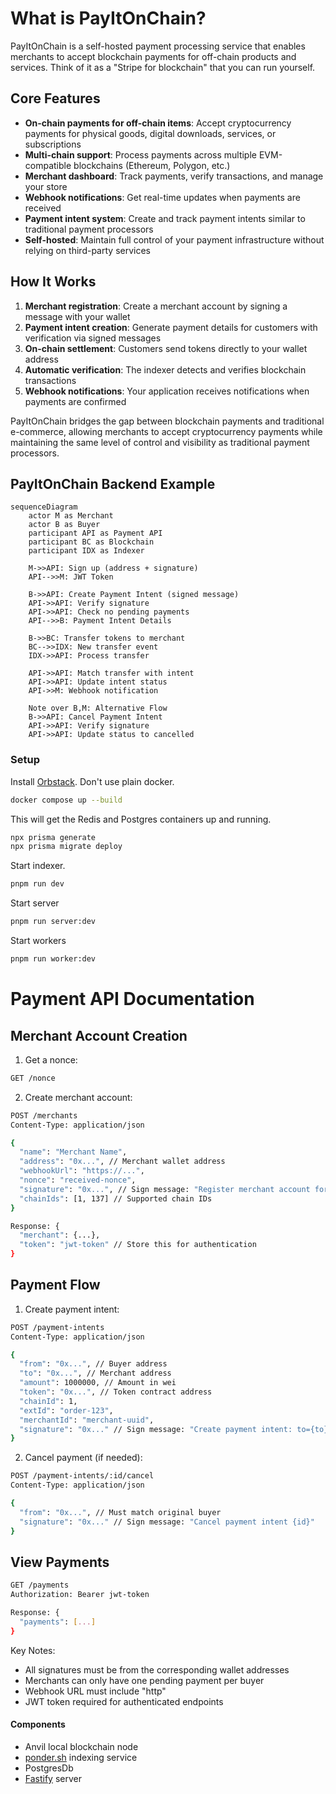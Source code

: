# What is PayItOnChain?

PayItOnChain is a self-hosted payment processing service that enables merchants to accept blockchain payments for off-chain products and services. Think of it as a "Stripe for blockchain" that you can run yourself.

## Core Features

- **On-chain payments for off-chain items**: Accept cryptocurrency payments for physical goods, digital downloads, services, or subscriptions
- **Multi-chain support**: Process payments across multiple EVM-compatible blockchains (Ethereum, Polygon, etc.)
- **Merchant dashboard**: Track payments, verify transactions, and manage your store
- **Webhook notifications**: Get real-time updates when payments are received
- **Payment intent system**: Create and track payment intents similar to traditional payment processors
- **Self-hosted**: Maintain full control of your payment infrastructure without relying on third-party services

## How It Works

1. **Merchant registration**: Create a merchant account by signing a message with your wallet
2. **Payment intent creation**: Generate payment details for customers with verification via signed messages
3. **On-chain settlement**: Customers send tokens directly to your wallet address
4. **Automatic verification**: The indexer detects and verifies blockchain transactions
5. **Webhook notifications**: Your application receives notifications when payments are confirmed

PayItOnChain bridges the gap between blockchain payments and traditional e-commerce, allowing merchants to accept cryptocurrency payments while maintaining the same level of control and visibility as traditional payment processors.

## PayItOnChain Backend Example

```mermaid
sequenceDiagram
    actor M as Merchant
    actor B as Buyer
    participant API as Payment API
    participant BC as Blockchain
    participant IDX as Indexer

    M->>API: Sign up (address + signature)
    API-->>M: JWT Token
    
    B->>API: Create Payment Intent (signed message)
    API->>API: Verify signature
    API->>API: Check no pending payments
    API-->>B: Payment Intent Details
    
    B->>BC: Transfer tokens to merchant
    BC-->>IDX: New transfer event
    IDX->>API: Process transfer
    
    API->>API: Match transfer with intent
    API->>API: Update intent status
    API->>M: Webhook notification
    
    Note over B,M: Alternative Flow
    B->>API: Cancel Payment Intent
    API->>API: Verify signature
    API->>API: Update status to cancelled
```

### Setup

Install [Orbstack](https://orbstack.dev/). Don't use plain docker.
```bash
docker compose up --build
```
This will get the Redis and Postgres containers up and running.

```bash
npx prisma generate
npx prisma migrate deploy
```
Start indexer.

```bash
pnpm run dev
```

Start server

```bash
pnpm run server:dev
```

Start workers

```bash
pnpm run worker:dev
```

# Payment API Documentation

## Merchant Account Creation

1. Get a nonce:
```bash
GET /nonce
```

2. Create merchant account:
```bash
POST /merchants
Content-Type: application/json

{
  "name": "Merchant Name",
  "address": "0x...", // Merchant wallet address
  "webhookUrl": "https://...",
  "nonce": "received-nonce",
  "signature": "0x...", // Sign message: "Register merchant account for {address} with name {name} and unique key: {nonce}"
  "chainIds": [1, 137] // Supported chain IDs
}

Response: {
  "merchant": {...},
  "token": "jwt-token" // Store this for authentication
}
```

## Payment Flow

1. Create payment intent:
```bash
POST /payment-intents
Content-Type: application/json

{
  "from": "0x...", // Buyer address
  "to": "0x...", // Merchant address
  "amount": 1000000, // Amount in wei
  "token": "0x...", // Token contract address
  "chainId": 1,
  "extId": "order-123",
  "merchantId": "merchant-uuid",
  "signature": "0x..." // Sign message: "Create payment intent: to={to} amount={amount} token={token} chainId={chainId} extId={extId}"
}
```

2. Cancel payment (if needed):
```bash
POST /payment-intents/:id/cancel
Content-Type: application/json

{
  "from": "0x...", // Must match original buyer
  "signature": "0x..." // Sign message: "Cancel payment intent {id}"
}
```

## View Payments

```bash
GET /payments
Authorization: Bearer jwt-token

Response: {
  "payments": [...]
}
```

Key Notes:
- All signatures must be from the corresponding wallet addresses
- Merchants can only have one pending payment per buyer
- Webhook URL must include "http"
- JWT token required for authenticated endpoints


#### Components

- Anvil local blockchain node
- [ponder.sh](https://ponder.sh) indexing service
- PostgresDb
- [Fastify](https://fastify.dev) server


